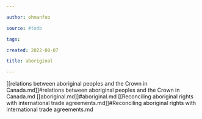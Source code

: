 ```yaml
---

author: ohmanfoo

source: #todo

tags: 

created: 2022-08-07

title: aboriginal

---
```

[[relations between aboriginal peoples and the Crown in Canada.md]]#relations between aboriginal peoples and the Crown in Canada.md
[[aboriginal.md]]#aboriginal.md
[[Reconciling aboriginal rights with international trade agreements.md]]#Reconciling aboriginal rights with international trade agreements.md